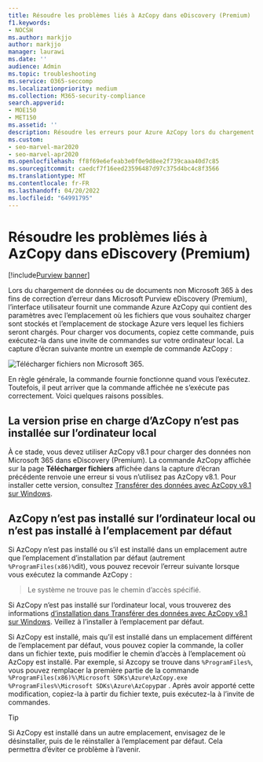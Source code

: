 ```yaml
---
title: Résoudre les problèmes liés à AzCopy dans eDiscovery (Premium)
f1.keywords:
- NOCSH
ms.author: markjjo
author: markjjo
manager: laurawi
ms.date: ''
audience: Admin
ms.topic: troubleshooting
ms.service: O365-seccomp
ms.localizationpriority: medium
ms.collection: M365-security-compliance
search.appverid:
- MOE150
- MET150
ms.assetid: ''
description: Résoudre les erreurs pour Azure AzCopy lors du chargement de données non Office 365 pour la correction des erreurs dans eDiscovery (Premium).
ms.custom:
- seo-marvel-mar2020
- seo-marvel-apr2020
ms.openlocfilehash: ff8f69e6efeab3e0f0e9d8ee2f739caaa40d7c85
ms.sourcegitcommit: caedcf7f16eed23596487d97c375d4bc4c8f3566
ms.translationtype: MT
ms.contentlocale: fr-FR
ms.lasthandoff: 04/20/2022
ms.locfileid: "64991795"
---
```

# <a name="troubleshoot-azcopy-in-ediscovery-premium"></a>Résoudre les problèmes liés à AzCopy dans eDiscovery (Premium)

[!include[Purview banner](../includes/purview-rebrand-banner.md)]

Lors du chargement de données ou de documents non Microsoft 365 à des fins de correction d’erreur dans Microsoft Purview eDiscovery (Premium), l’interface utilisateur fournit une commande Azure AzCopy qui contient des paramètres avec l’emplacement où les fichiers que vous souhaitez charger sont stockés et l’emplacement de stockage Azure vers lequel les fichiers seront chargés. Pour charger vos documents, copiez cette commande, puis exécutez-la dans une invite de commandes sur votre ordinateur local.  La capture d’écran suivante montre un exemple de commande AzCopy :

![Télécharger fichiers non Microsoft 365.](../media/46ba68f6-af11-4e70-bb91-5fc7973516e3.png)

En règle générale, la commande fournie fonctionne quand vous l’exécutez. Toutefois, il peut arriver que la commande affichée ne s’exécute pas correctement. Voici quelques raisons possibles.

## <a name="the-supported-version-of-azcopy-isnt-installed-on-the-local-computer"></a>La version prise en charge d’AzCopy n’est pas installée sur l’ordinateur local

À ce stade, vous devez utiliser AzCopy v8.1 pour charger des données non Microsoft 365 dans eDiscovery (Premium). La commande AzCopy affichée sur la page **Télécharger fichiers** affichée dans la capture d’écran précédente renvoie une erreur si vous n’utilisez pas AzCopy v8.1. Pour installer cette version, consultez [Transférer des données avec AzCopy v8.1 sur Windows](/previous-versions/azure/storage/storage-use-azcopy).

## <a name="azcopy-isnt-installed-on-the-local-computer-or-its-not-installed-in-the-default-location"></a>AzCopy n’est pas installé sur l’ordinateur local ou n’est pas installé à l’emplacement par défaut

Si AzCopy n’est pas installé ou s’il est installé dans un emplacement autre que l’emplacement d’installation par défaut (autrement `%ProgramFiles(x86)%`dit), vous pouvez recevoir l’erreur suivante lorsque vous exécutez la commande AzCopy :

> Le système ne trouve pas le chemin d’accès spécifié.

Si AzCopy n’est pas installé sur l’ordinateur local, vous trouverez des informations [d’installation dans Transférer des données avec AzCopy v8.1 sur Windows](/previous-versions/azure/storage/storage-use-azcopy). Veillez à l’installer à l’emplacement par défaut.

Si AzCopy est installé, mais qu’il est installé dans un emplacement différent de l’emplacement par défaut, vous pouvez copier la commande, la coller dans un fichier texte, puis modifier le chemin d’accès à l’emplacement où AzCopy est installé. Par exemple, si Azcopy se trouve dans `%ProgramFiles%`, vous pouvez remplacer la première partie de la commande `%ProgramFiles(x86)%\Microsoft SDKs\Azure\AzCopy.exe` `%ProgramFiles%\Microsoft SDKs\Azure\AzCopy`par . Après avoir apporté cette modification, copiez-la à partir du fichier texte, puis exécutez-la à l’invite de commandes.

> [!TIP]
> Si AzCopy est installé dans un autre emplacement, envisagez de le désinstaller, puis de le réinstaller à l’emplacement par défaut. Cela permettra d’éviter ce problème à l’avenir.